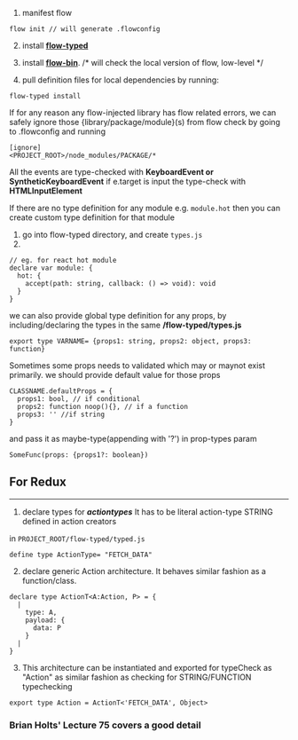 1. manifest flow
```
flow init // will generate .flowconfig
```

2. install [**flow-typed**](https://github.com/flowtype/flow-typed)

3. install [**flow-bin**](https://github.com/flowtype/flow-bin).  /* will check the local version of flow, low-level */

4. pull definition files for local dependencies by running:
```
flow-typed install
``` 

If for any reason any flow-injected library has flow related errors, we can safely ignore those {library/package/module}(s) from flow check
by going to .flowconfig and running 
````
[ignore]
<PROJECT_ROOT>/node_modules/PACKAGE/*
````

All the events are type-checked with **KeyboardEvent or SyntheticKeyboardEvent**
if e.target is input the type-check with **HTMLInputElement**


If there are no type definition for any module e.g. ```module.hot```
then you can create custom type definition for that module
1. go into flow-typed directory, and create ```types.js```
2. 
````
// eg. for react hot module
declare var module: {
  hot: {
    accept(path: string, callback: () => void): void
  }
}
````

we can also provide global type definition for any props, by including/declaring the types
in the same **/flow-typed/types.js**
```
export type VARNAME= {props1: string, props2: object, props3: function}
```

Sometimes some props needs to validated which may or maynot exist primarily. we should provide
default value for those props
```
CLASSNAME.defaultProps = {
  props1: bool, // if conditional
  props2: function noop(){}, // if a function
  props3: '' //if string
}
```

and pass it as maybe-type(appending with '?') in prop-types param
```
SomeFunc(props: {props1?: boolean})
```

## For Redux
---
1. declare types for **_actiontypes_**
It has to be literal action-type STRING defined in action creators

 in ```PROJECT_ROOT/flow-typed/typed.js```
````
define type ActionType= "FETCH_DATA"
````
2. declare generic Action architecture. It behaves similar fashion as a function/class. 
````
declare type ActionT<A:Action, P> = {
  |
    type: A,
    payload: {
      data: P
    }
  |
}
````
3. This architecture can be instantiated and exported for typeCheck as "Action" as similar fashion as checking for STRING/FUNCTION typechecking

````
export type Action = ActionT<'FETCH_DATA', Object>
````

### Brian Holts' Lecture 75 covers a good detail 